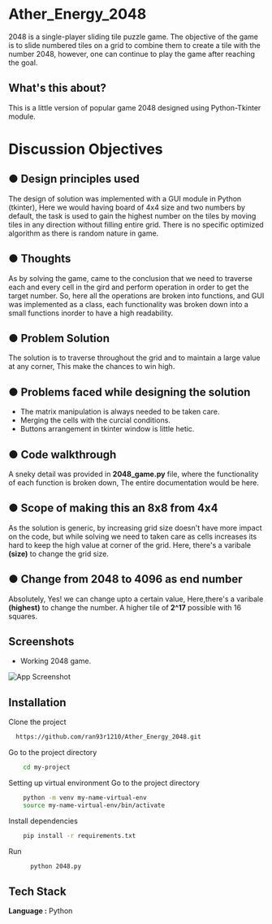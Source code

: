 # Ather_Energy_2048


2048 is a single-player sliding tile puzzle game. The objective of the game is to slide numbered tiles on a grid to combine them to create a tile with the number 2048, however, one can continue to play the game after reaching the goal.

## What's this about?

This is a little version of popular game 2048  designed using Python-Tkinter module.

# Discussion Objectives

## ● Design principles used
The design of solution was implemented with a GUI module in Python (tkinter), Here we would having
board of 4x4 size and two numbers by default, the task is used to gain the highest number on the tiles
by moving tiles in any direction without filling entire grid. There is no specific optimized
algorithm as there is random nature in game.

## ● Thoughts
As by solving the game, came to the conclusion that we need to traverse each and every cell in the gird and perform operation in order to get the target number.
So, here all the operations are broken into functions, and GUI was implemented as a class, each functionality was broken down into a 
small functions inorder to have a high readability.

## ● Problem Solution
The solution is to traverse throughout the grid and to  maintain a large value at any corner, This
make the chances to win high.

## ● Problems faced while designing the solution  
- The matrix manipulation is always needed to be taken care.
- Merging the cells with the curcial conditions.
- Buttons arrangement in tkinter window is little hetic.

## ● Code walkthrough
A sneky detail was provided in  **2048_game.py** file, where the functionality  of each function 
is broken down, The entire documentation would be here.

## ● Scope of making this an 8x8 from 4x4

As the solution is generic, by increasing grid size doesn't have more impact on
the code, but while solving we need to taken care as cells increases its hard to keep
the high value at corner of the grid. Here, there's a varibale **(size)** to change the grid size.

## ● Change from 2048 to 4096 as end number
Absolutely, Yes! we can change upto a certain value, Here,there's a varibale **(highest)** to change the number.
A higher tile of  **2^17** possible with 16 squares.



## Screenshots
- Working 2048 game.

![App Screenshot](https://via.placeholder.com/468x300?text=App+Screenshot+Here)


## Installation

Clone the project
```bash
  https://github.com/ran93r1210/Ather_Energy_2048.git
```
Go to the project directory
```bash
    cd my-project
```
Setting up virtual environment
Go to the project directory
```bash
    python -m venv my-name-virtual-env
    source my-name-virtual-env/bin/activate 
```
Install dependencies
```bash
    pip install -r requirements.txt
```
Run 
```bash
      python 2048.py
```

## Tech Stack

**Language :** Python


